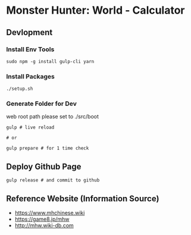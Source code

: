 # Monster Hunter: World - Calculator

## Devlopment

### Install Env Tools

~~~
sudo npm -g install gulp-cli yarn
~~~

### Install Packages

~~~
./setup.sh
~~~

### Generate Folder for Dev

web root path please set to ./src/boot

~~~
gulp # live reload

# or

gulp prepare # for 1 time check
~~~

## Deploy Github Page

~~~
gulp release # and commit to github
~~~

## Reference Website (Information Source)

* https://www.mhchinese.wiki
* https://game8.jp/mhw
* http://mhw.wiki-db.com
